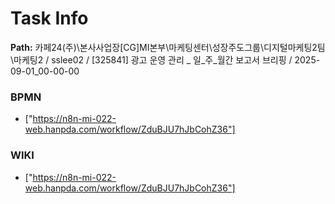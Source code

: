 # Task Info

**Path:** 카페24(주)\본사사업장\[CG]MI본부\마케팅센터\성장주도그룹\디지털마케팅2팀\마케팅2 / sslee02 / [325841] 광고 운영 관리 _ 일_주_월간 보고서 브리핑 / 2025-09-01_00-00-00

### BPMN
- ["https://n8n-mi-022-web.hanpda.com/workflow/ZduBJU7hJbCohZ36"]

### WIKI
- ["https://n8n-mi-022-web.hanpda.com/workflow/ZduBJU7hJbCohZ36"]

